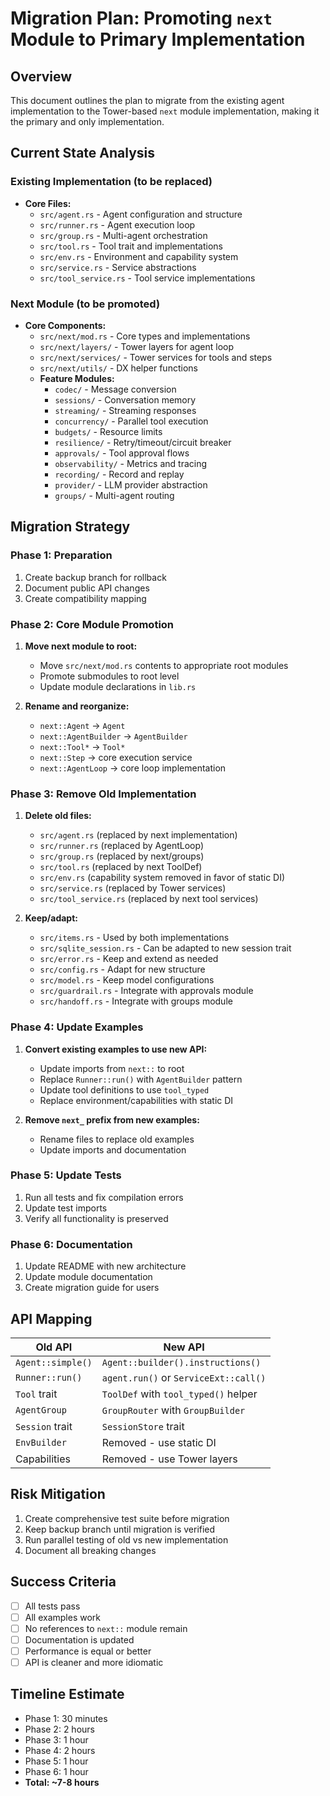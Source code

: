 # Migration Plan: Promoting `next` Module to Primary Implementation

## Overview

This document outlines the plan to migrate from the existing agent implementation to the Tower-based `next` module implementation, making it the primary and only implementation.

## Current State Analysis

### Existing Implementation (to be replaced)

- **Core Files:**
  - `src/agent.rs` - Agent configuration and structure
  - `src/runner.rs` - Agent execution loop
  - `src/group.rs` - Multi-agent orchestration
  - `src/tool.rs` - Tool trait and implementations
  - `src/env.rs` - Environment and capability system
  - `src/service.rs` - Service abstractions
  - `src/tool_service.rs` - Tool service implementations

### Next Module (to be promoted)

- **Core Components:**
  - `src/next/mod.rs` - Core types and implementations
  - `src/next/layers/` - Tower layers for agent loop
  - `src/next/services/` - Tower services for tools and steps
  - `src/next/utils/` - DX helper functions
  - **Feature Modules:**
    - `codec/` - Message conversion
    - `sessions/` - Conversation memory
    - `streaming/` - Streaming responses
    - `concurrency/` - Parallel tool execution
    - `budgets/` - Resource limits
    - `resilience/` - Retry/timeout/circuit breaker
    - `approvals/` - Tool approval flows
    - `observability/` - Metrics and tracing
    - `recording/` - Record and replay
    - `provider/` - LLM provider abstraction
    - `groups/` - Multi-agent routing

## Migration Strategy

### Phase 1: Preparation

1. Create backup branch for rollback
2. Document public API changes
3. Create compatibility mapping

### Phase 2: Core Module Promotion

1. **Move next module to root:**

   - Move `src/next/mod.rs` contents to appropriate root modules
   - Promote submodules to root level
   - Update module declarations in `lib.rs`

2. **Rename and reorganize:**
   - `next::Agent` → `Agent`
   - `next::AgentBuilder` → `AgentBuilder`
   - `next::Tool*` → `Tool*`
   - `next::Step` → core execution service
   - `next::AgentLoop` → core loop implementation

### Phase 3: Remove Old Implementation

1. **Delete old files:**

   - `src/agent.rs` (replaced by next implementation)
   - `src/runner.rs` (replaced by AgentLoop)
   - `src/group.rs` (replaced by next/groups)
   - `src/tool.rs` (replaced by next ToolDef)
   - `src/env.rs` (capability system removed in favor of static DI)
   - `src/service.rs` (replaced by Tower services)
   - `src/tool_service.rs` (replaced by next tool services)

2. **Keep/adapt:**
   - `src/items.rs` - Used by both implementations
   - `src/sqlite_session.rs` - Can be adapted to new session trait
   - `src/error.rs` - Keep and extend as needed
   - `src/config.rs` - Adapt for new structure
   - `src/model.rs` - Keep model configurations
   - `src/guardrail.rs` - Integrate with approvals module
   - `src/handoff.rs` - Integrate with groups module

### Phase 4: Update Examples

1. **Convert existing examples to use new API:**

   - Update imports from `next::` to root
   - Replace `Runner::run()` with `AgentBuilder` pattern
   - Update tool definitions to use `tool_typed`
   - Replace environment/capabilities with static DI

2. **Remove `next_` prefix from new examples:**
   - Rename files to replace old examples
   - Update imports and documentation

### Phase 5: Update Tests

1. Run all tests and fix compilation errors
2. Update test imports
3. Verify all functionality is preserved

### Phase 6: Documentation

1. Update README with new architecture
2. Update module documentation
3. Create migration guide for users

## API Mapping

| Old API           | New API                               |
| ----------------- | ------------------------------------- |
| `Agent::simple()` | `Agent::builder().instructions()`     |
| `Runner::run()`   | `agent.run()` or `ServiceExt::call()` |
| `Tool` trait      | `ToolDef` with `tool_typed()` helper  |
| `AgentGroup`      | `GroupRouter` with `GroupBuilder`     |
| `Session` trait   | `SessionStore` trait                  |
| `EnvBuilder`      | Removed - use static DI               |
| Capabilities      | Removed - use Tower layers            |

## Risk Mitigation

1. Create comprehensive test suite before migration
2. Keep backup branch until migration is verified
3. Run parallel testing of old vs new implementation
4. Document all breaking changes

## Success Criteria

- [ ] All tests pass
- [ ] All examples work
- [ ] No references to `next::` module remain
- [ ] Documentation is updated
- [ ] Performance is equal or better
- [ ] API is cleaner and more idiomatic

## Timeline Estimate

- Phase 1: 30 minutes
- Phase 2: 2 hours
- Phase 3: 1 hour
- Phase 4: 2 hours
- Phase 5: 1 hour
- Phase 6: 1 hour
- **Total: ~7-8 hours**
